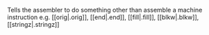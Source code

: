 Tells the assembler to do something other than assemble a machine instruction
e.g. [[orig|.orig]], [[end|.end]], [[fill|.fill]], [[blkw|.blkw]], [[stringz|.stringz]]
